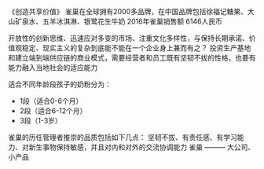 《创造共享价值》
雀巢在全球拥有2000多品牌，在中国品牌包括徐福记糖果、大山矿泉水、五羊冰淇淋、银鹭花生牛奶
2016年雀巢销售额 6146人民币

开放性的创新思维、迅速应对多变的市场、注重文化多样性，与保持长期承诺、价值观稳定、现实主义的复杂到底能不能在一个企业身上兼而有之？
投资生产基地和建立端到端供应链的商业模式，需要经营者和员工既有坚韧不拔的性格，也要有能力融入当地社会的适应能力

适合不同年龄段孩子的奶粉分为：
* 1段（适合0-6个月）
* 2段（适合6-12个月）
* 3段（1-3岁）



雀巢的历任管理者推崇的品质包括如下几点：
坚韧不拔、有责任感、有学习能力、对新生事物保持敏感，并且对内和对外的交流协调能力
雀巢 ——— 大公司、小产品

